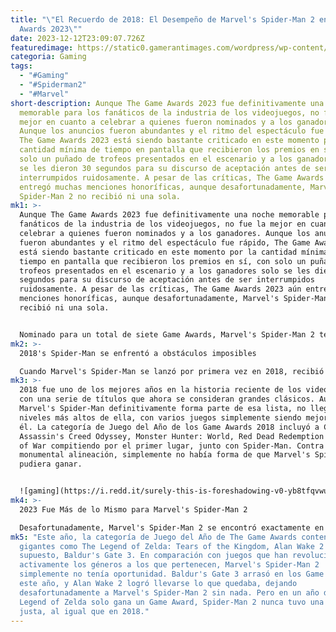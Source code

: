 ```yaml
---
title: "\"El Recuerdo de 2018: El Desempeño de Marvel's Spider-Man 2 en The Game
  Awards 2023\""
date: 2023-12-12T23:09:07.726Z
featuredimage: https://static0.gamerantimages.com/wordpress/wp-content/uploads/2023/12/marvels-spider-man-2-combat-1.jpg?q=50&fit=contain&w=1140&h=&dpr=1.5
categoria: Gaming
tags:
  - "#Gaming"
  - "#Spiderman2"
  - "#Marvel"
short-description: Aunque The Game Awards 2023 fue definitivamente una noche
  memorable para los fanáticos de la industria de los videojuegos, no fue la
  mejor en cuanto a celebrar a quienes fueron nominados y a los ganadores.
  Aunque los anuncios fueron abundantes y el ritmo del espectáculo fue rápido,
  The Game Awards 2023 está siendo bastante criticado en este momento por la
  cantidad mínima de tiempo en pantalla que recibieron los premios en sí, con
  solo un puñado de trofeos presentados en el escenario y a los ganadores solo
  se les dieron 30 segundos para su discurso de aceptación antes de ser
  interrumpidos ruidosamente. A pesar de las críticas, The Game Awards 2023 aún
  entregó muchas menciones honoríficas, aunque desafortunadamente, Marvel's
  Spider-Man 2 no recibió ni una sola.
mk1: >-
  Aunque The Game Awards 2023 fue definitivamente una noche memorable para los
  fanáticos de la industria de los videojuegos, no fue la mejor en cuanto a
  celebrar a quienes fueron nominados y a los ganadores. Aunque los anuncios
  fueron abundantes y el ritmo del espectáculo fue rápido, The Game Awards 2023
  está siendo bastante criticado en este momento por la cantidad mínima de
  tiempo en pantalla que recibieron los premios en sí, con solo un puñado de
  trofeos presentados en el escenario y a los ganadores solo se les dieron 30
  segundos para su discurso de aceptación antes de ser interrumpidos
  ruidosamente. A pesar de las críticas, The Game Awards 2023 aún entregó muchas
  menciones honoríficas, aunque desafortunadamente, Marvel's Spider-Man 2 no
  recibió ni una sola.


  Nominado para un total de siete Game Awards, Marvel's Spider-Man 2 terminó yéndose con las manos vacías anoche, y lamentablemente, eso es exactamente lo que esperaban los fanáticos. Aunque Marvel's Spider-Man 2 fue una excelente secuela que cumplió con todos los requisitos correctos y les dio a los fanáticos exactamente lo que querían, simplemente no tenía oportunidad contra los demás jugadores en el campo, y la historia acabó repitiéndose.
mk2: >-
  2018's Spider-Man se enfrentó a obstáculos imposibles

  Cuando Marvel's Spider-Man se lanzó por primera vez en 2018, recibió una recepción bastante buena, tanto de fanáticos como de críticos. Una ciudad de Nueva York bellamente realizada, mecánicas de columpio de telaraña excelentes, una gran variante del sistema de combate Freeflow de Batman: Arkham, y algunas de las mejores actuaciones jamás vistas en un proyecto de Spider-Man. Pero todo eso simplemente no fue suficiente para que Marvel's Spider-Man ganara ni un solo trofeo en los Game Awards de 2018.
mk3: >-
  2018 fue uno de los mejores años en la historia reciente de los videojuegos,
  con una serie de títulos que ahora se consideran grandes clásicos. Aunque
  Marvel's Spider-Man definitivamente forma parte de esa lista, no llega a los
  niveles más altos de ella, con varios juegos simplemente siendo mejores que
  él. La categoría de Juego del Año de los Game Awards 2018 incluyó a Celeste,
  Assassin's Creed Odyssey, Monster Hunter: World, Red Dead Redemption 2 y God
  of War compitiendo por el primer lugar, junto con Spider-Man. Contra esta
  monumental alineación, simplemente no había forma de que Marvel's Spider-Man
  pudiera ganar.


  ![gaming](https://i.redd.it/surely-this-is-foreshadowing-v0-yb8tfqvwus3c1.jpeg?s=792246b5e654a3472218cf75f7dab373f58d453f "gaming")
mk4: >-
  2023 Fue Más de lo Mismo para Marvel's Spider-Man 2

  Desafortunadamente, Marvel's Spider-Man 2 se encontró exactamente en la misma posición en los Game Awards de este año. Según todas las cuentas, Marvel's Spider-Man 2 es una excelente secuela que mejora realmente la fórmula de sus predecesores y soluciona muchos de los problemas que los fanáticos tenían con los juegos anteriores de la serie. Opciones de recorrido más rápidas y variadas, nuevas habilidades de combate, una historia envolvente y un excelente uso de la tecnología de última generación hacen de Marvel's Spider-Man 2 uno de los mejores juegos de 2023, pero aún así no fue suficiente para vencer a los nominados de los Game Awards de este año.
mk5: "Este año, la categoría de Juego del Año de The Game Awards contenía
  gigantes como The Legend of Zelda: Tears of the Kingdom, Alan Wake 2 y, por
  supuesto, Baldur's Gate 3. En comparación con juegos que han revolucionado
  activamente los géneros a los que pertenecen, Marvel's Spider-Man 2
  simplemente no tenía oportunidad. Baldur's Gate 3 arrasó en los Game Awards de
  este año, y Alan Wake 2 logró llevarse lo que quedaba, dejando
  desafortunadamente a Marvel's Spider-Man 2 sin nada. Pero en un año donde The
  Legend of Zelda solo gana un Game Award, Spider-Man 2 nunca tuvo una pelea
  justa, al igual que en 2018."
---
```

